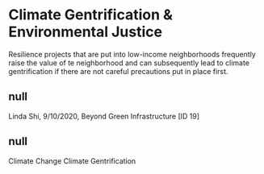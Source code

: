 # Climate Gentrification & Environmental Justice

Resilience projects that are put into low-income neighborhoods frequently raise the value of te neighborhood and can subsequently lead to climate gentrification if there are not careful precautions put in place first. 

## null

Linda Shi, 9/10/2020, Beyond Green Infrastructure [ID 19]

## null

Climate Change
Climate Gentrification

